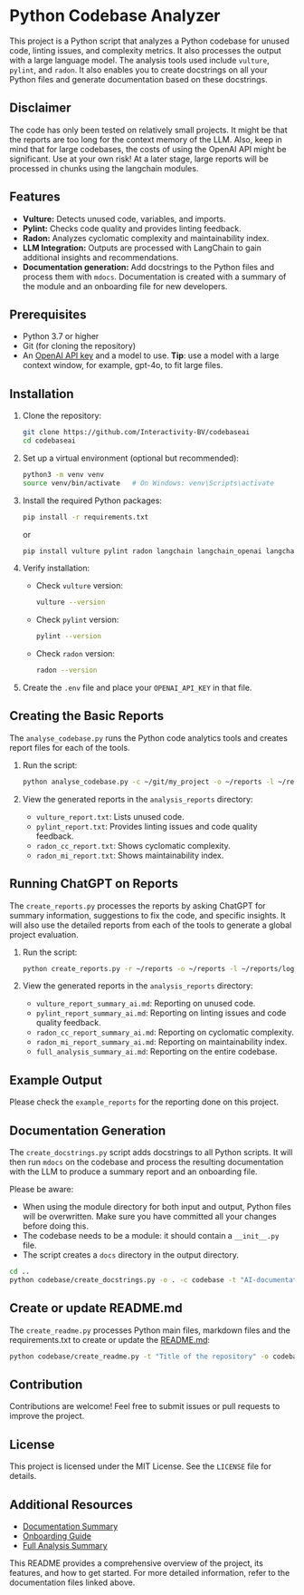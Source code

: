 # Python Codebase Analyzer

This project is a Python script that analyzes a Python codebase for unused code, linting issues, and complexity metrics. It also processes the output with a large language model. The analysis tools used include `vulture`, `pylint`, and `radon`. It also enables you to create docstrings on all your Python files and generate documentation based on these docstrings.

## Disclaimer

The code has only been tested on relatively small projects. It might be that the reports are too long for the context memory of the LLM. Also, keep in mind that for large codebases, the costs of using the OpenAI API might be significant. Use at your own risk! At a later stage, large reports will be processed in chunks using the langchain modules.

## Features

- **Vulture:** Detects unused code, variables, and imports.
- **Pylint:** Checks code quality and provides linting feedback.
- **Radon:** Analyzes cyclomatic complexity and maintainability index.
- **LLM Integration:** Outputs are processed with LangChain to gain additional insights and recommendations.
- **Documentation generation:** Add docstrings to the Python files and process them with `mdocs`. Documentation is created with a summary of the module and an onboarding file for new developers.

## Prerequisites

- Python 3.7 or higher
- Git (for cloning the repository)
- An [OpenAI API key](https://www.openai.com) and a model to use. **Tip**: use a model with a large context window, for example, gpt-4o, to fit large files.

## Installation

1. Clone the repository:
   ```bash
   git clone https://github.com/Interactivity-BV/codebaseai
   cd codebaseai
   ```

2. Set up a virtual environment (optional but recommended):
   ```bash
   python3 -m venv venv
   source venv/bin/activate   # On Windows: venv\Scripts\activate
   ```

3. Install the required Python packages:
   ```bash
   pip install -r requirements.txt
   ```

   or

   ```bash
   pip install vulture pylint radon langchain langchain_openai langchain_core mdocs python-dotenv
   ```

4. Verify installation:
   - Check `vulture` version:
     ```bash
     vulture --version
     ```
   - Check `pylint` version:
     ```bash
     pylint --version
     ```
   - Check `radon` version:
     ```bash
     radon --version
     ```

5. Create the `.env` file and place your `OPENAI_API_KEY` in that file.

## Creating the Basic Reports

The `analyse_codebase.py` runs the Python code analytics tools and creates report files for each of the tools.

1. Run the script:
   ```bash
   python analyse_codebase.py -c ~/git/my_project -o ~/reports -l ~/reports/log.txt
   ```

2. View the generated reports in the `analysis_reports` directory:
   - `vulture_report.txt`: Lists unused code.
   - `pylint_report.txt`: Provides linting issues and code quality feedback.
   - `radon_cc_report.txt`: Shows cyclomatic complexity.
   - `radon_mi_report.txt`: Shows maintainability index.

## Running ChatGPT on Reports

The `create_reports.py` processes the reports by asking ChatGPT for summary information, suggestions to fix the code, and specific insights. It will also use the detailed reports from each of the tools to generate a global project evaluation.

1. Run the script:
   ```bash
   python create_reports.py -r ~/reports -o ~/reports -l ~/reports/log.txt
   ```

2. View the generated reports in the `analysis_reports` directory:
   - `vulture_report_summary_ai.md`: Reporting on unused code.
   - `pylint_report_summary_ai.md`: Reporting on linting issues and code quality feedback.
   - `radon_cc_report_summary_ai.md`: Reporting on cyclomatic complexity.
   - `radon_mi_report_summary_ai.md`: Reporting on maintainability index.
   - `full_analysis_summary_ai.md`: Reporting on the entire codebase.

## Example Output

Please check the `example_reports` for the reporting done on this project.

## Documentation Generation

The `create_docstrings.py` script adds docstrings to all Python scripts. It will then run `mdocs` on the codebase and process the resulting documentation with the LLM to produce a summary report and an onboarding file.

Please be aware:
  - When using the module directory for both input and output, Python files will be overwritten. Make sure you have committed all your changes before doing this.
  - The codebase needs to be a module: it should contain a `__init__.py` file.
  - The script creates a `docs` directory in the output directory.

```bash
cd ..
python codebase/create_docstrings.py -o . -c codebase -t "AI-documentation support" -D "Module to analyse Python repositories using standard tools and AI" -u "https://github.com/Interactivity-BV/codebaseai" -d "Interactivity" -e "info@interactivity.nl"
```

## Create or update README.md

The `create_readme.py` processes Python main files, markdown files and the requirements.txt to create or update the [README.md](README.md):

```bash
python codebase/create_readme.py -t "Title of the repository" -o codebase/README.md -c codebase
```

## Contribution

Contributions are welcome! Feel free to submit issues or pull requests to improve the project.

## License

This project is licensed under the MIT License. See the `LICENSE` file for details.

## Additional Resources

- [Documentation Summary](docs/documentation_summary_ai.md)
- [Onboarding Guide](docs/documentation_onboarding_ai.md)
- [Full Analysis Summary](example_reports/full_analysis_summary_ai.md)

This README provides a comprehensive overview of the project, its features, and how to get started. For more detailed information, refer to the documentation files linked above.